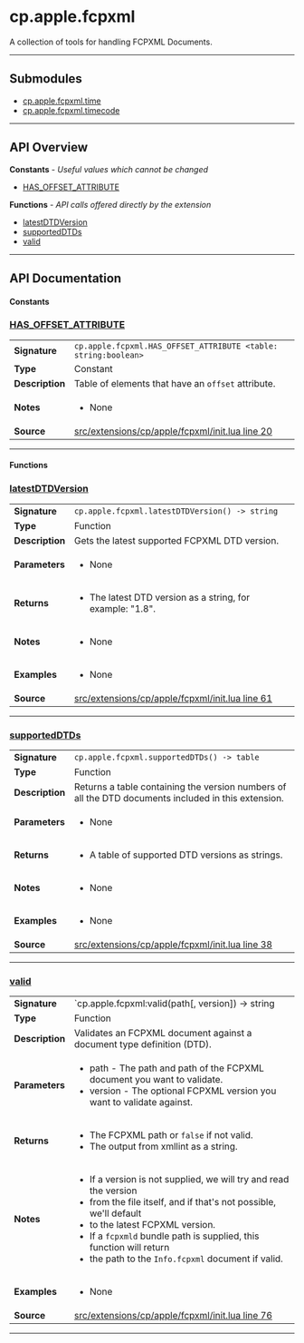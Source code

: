 # cp.apple.fcpxml

A collection of tools for handling FCPXML Documents.

---

## Submodules
 * [cp.apple.fcpxml.time](cp.apple.fcpxml.time.md)
 * [cp.apple.fcpxml.timecode](cp.apple.fcpxml.timecode.md)

---

## API Overview
**Constants** - _Useful values which cannot be changed_
 * [HAS_OFFSET_ATTRIBUTE](#has_offset_attribute)

**Functions** - _API calls offered directly by the extension_
 * [latestDTDVersion](#latestdtdversion)
 * [supportedDTDs](#supporteddtds)
 * [valid](#valid)


---

## API Documentation

#### Constants


### [HAS_OFFSET_ATTRIBUTE](#has_offset_attribute)

|                                             |                                                                                     |
| --------------------------------------------|-------------------------------------------------------------------------------------|
| **Signature**                               | `cp.apple.fcpxml.HAS_OFFSET_ATTRIBUTE <table: string:boolean>`                                                                    |
| **Type**                                    | Constant                                                                     |
| **Description**                             | Table of elements that have an `offset` attribute.                                                                     |
| **Notes**                                   | <ul><li>None</li></ul> |
| **Source**                                  | [src/extensions/cp/apple/fcpxml/init.lua line 20](https://github.com/CommandPost/CommandPost/blob/develop/src/extensions/cp/apple/fcpxml/init.lua#L20) |

---

#### Functions


### [latestDTDVersion](#latestdtdversion)

|                                             |                                                                                     |
| --------------------------------------------|-------------------------------------------------------------------------------------|
| **Signature**                               | `cp.apple.fcpxml.latestDTDVersion() -> string`                                                                    |
| **Type**                                    | Function                                                                     |
| **Description**                             | Gets the latest supported FCPXML DTD version.                                                                     |
| **Parameters**                              | <ul><li>None</li></ul> |
| **Returns**                                 | <ul><li>The latest DTD version as a string, for example: "1.8".</li></ul>          |
| **Notes**                                   | <ul><li>None</li></ul> |
| **Examples**                                | <ul><li>None</li></ul> |
| **Source**                                  | [src/extensions/cp/apple/fcpxml/init.lua line 61](https://github.com/CommandPost/CommandPost/blob/develop/src/extensions/cp/apple/fcpxml/init.lua#L61) |

---


### [supportedDTDs](#supporteddtds)

|                                             |                                                                                     |
| --------------------------------------------|-------------------------------------------------------------------------------------|
| **Signature**                               | `cp.apple.fcpxml.supportedDTDs() -> table`                                                                    |
| **Type**                                    | Function                                                                     |
| **Description**                             | Returns a table containing the version numbers of all the DTD documents included in this extension.                                                                     |
| **Parameters**                              | <ul><li>None</li></ul> |
| **Returns**                                 | <ul><li>A table of supported DTD versions as strings.</li></ul>          |
| **Notes**                                   | <ul><li>None</li></ul> |
| **Examples**                                | <ul><li>None</li></ul> |
| **Source**                                  | [src/extensions/cp/apple/fcpxml/init.lua line 38](https://github.com/CommandPost/CommandPost/blob/develop/src/extensions/cp/apple/fcpxml/init.lua#L38) |

---


### [valid](#valid)

|                                             |                                                                                     |
| --------------------------------------------|-------------------------------------------------------------------------------------|
| **Signature**                               | `cp.apple.fcpxml:valid(path[, version]) -> string|boolean, string`                                                                    |
| **Type**                                    | Function                                                                     |
| **Description**                             | Validates an FCPXML document against a document type definition (DTD).                                                                     |
| **Parameters**                              | <ul><li>path - The path and path of the FCPXML document you want to validate.</li><li>version - The optional FCPXML version you want to validate against.</li></ul> |
| **Returns**                                 | <ul><li>The FCPXML path or `false` if not valid.</li><li>The output from xmllint as a string.</li></ul>          |
| **Notes**                                   | <ul><li>If a version is not supplied, we will try and read the version</li><li>   from the file itself, and if that's not possible, we'll default</li><li>   to the latest FCPXML version.</li><li>If a `fcpxmld` bundle path is supplied, this function will return</li><li>   the path to the `Info.fcpxml` document if valid.</li></ul> |
| **Examples**                                | <ul><li>None</li></ul> |
| **Source**                                  | [src/extensions/cp/apple/fcpxml/init.lua line 76](https://github.com/CommandPost/CommandPost/blob/develop/src/extensions/cp/apple/fcpxml/init.lua#L76) |

---

